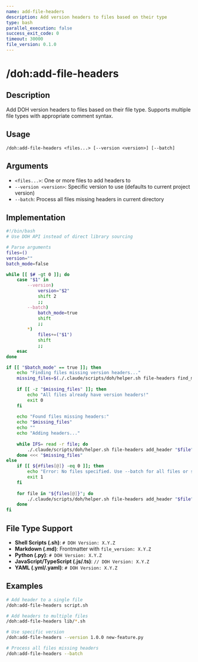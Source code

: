 ```yaml
---
name: add-file-headers
description: Add version headers to files based on their type
type: bash
parallel_execution: false
success_exit_code: 0
timeout: 30000
file_version: 0.1.0
---
```


# /doh:add-file-headers

## Description
Add DOH version headers to files based on their file type. Supports multiple file types with appropriate comment syntax.

## Usage
```
/doh:add-file-headers <files...> [--version <version>] [--batch]
```

## Arguments
- `<files...>`: One or more files to add headers to
- `--version <version>`: Specific version to use (defaults to current project version)
- `--batch`: Process all files missing headers in current directory

## Implementation
```bash
#!/bin/bash
# Use DOH API instead of direct library sourcing

# Parse arguments
files=()
version=""
batch_mode=false

while [[ $# -gt 0 ]]; do
    case "$1" in
        --version)
            version="$2"
            shift 2
            ;;
        --batch)
            batch_mode=true
            shift
            ;;
        *)
            files+=("$1")
            shift
            ;;
    esac
done

if [[ "$batch_mode" == true ]]; then
    echo "Finding files missing version headers..."
    missing_files=$(./.claude/scripts/doh/helper.sh file-headers find_missing)
    
    if [[ -z "$missing_files" ]]; then
        echo "All files already have version headers!"
        exit 0
    fi
    
    echo "Found files missing headers:"
    echo "$missing_files"
    echo ""
    echo "Adding headers..."
    
    while IFS= read -r file; do
        ./.claude/scripts/doh/helper.sh file-headers add_header "$file" "$version"
    done <<< "$missing_files"
else
    if [[ ${#files[@]} -eq 0 ]]; then
        echo "Error: No files specified. Use --batch for all files or specify files."
        exit 1
    fi
    
    for file in "${files[@]}"; do
        ./.claude/scripts/doh/helper.sh file-headers add_header "$file" "$version"
    done
fi
```

## File Type Support
- **Shell Scripts (.sh)**: `# DOH Version: X.Y.Z`
- **Markdown (.md)**: Frontmatter with `file_version: X.Y.Z`
- **Python (.py)**: `# DOH Version: X.Y.Z`
- **JavaScript/TypeScript (.js/.ts)**: `// DOH Version: X.Y.Z`
- **YAML (.yml/.yaml)**: `# DOH Version: X.Y.Z`

## Examples
```bash
# Add header to a single file
/doh:add-file-headers script.sh

# Add headers to multiple files
/doh:add-file-headers lib/*.sh

# Use specific version
/doh:add-file-headers --version 1.0.0 new-feature.py

# Process all files missing headers
/doh:add-file-headers --batch
```